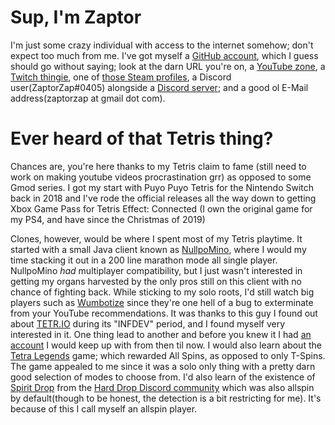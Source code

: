 # Sup, I'm Zaptor
I'm just some crazy individual with access to the internet somehow; don't expect too much from me. I've got myself a [GitHub account](https://github.com/ZaptorZap), which I guess should go without saying; look at the darn URL you're on, a [YouTube zone](https://www.youtube.com/channel/UCRLu8x5T594NtG09DmCFD-w), a [Twitch thingie](https://www.twitch.tv/zaptorzap), one of [those Steam profiles](https://steamcommunity.com/id/ZaptorZap), a Discord user(ZaptorZap#0405) alongside a [Discord server](https://discord.gg/vMkm8QHbUY); and a good ol E-Mail address(zaptorzap at gmail dot com).
# Ever heard of that Tetris thing?
Chances are, you're here thanks to my Tetris claim to fame (still need to work on making youtube videos procrastination grr) as opposed to some Gmod series. I got my start with Puyo Puyo Tetris for the Nintendo Switch back in 2018 and I've rode the official releases all the way down to getting Xbox Game Pass for Tetris Effect: Connected (I own the original game for my PS4, and have since the Christmas of 2019)

Clones, however, would be where I spent most of my Tetris playtime. It started with a small Java client known as [NullpoMino](https://github.com/nullpomino/nullpomino), where I would my time stacking it out in a 200 line marathon mode all single player. NullpoMino *had* multiplayer compatibility, but I just wasn't interested in getting my organs harvested by the only pros still on this client with no chance of fighting back. While sticking to my solo roots, I'd still watch big players such as [Wumbotize](https://www.youtube.com/channel/UCVx7kmzyY3z5T_jAgbDW-Fw) since they're one hell of a bug to exterminate from your YouTube recommendations. It was thanks to this guy I found out about [TETR.IO](https://tetr.io) during its "INFDEV" period, and I found myself very interested in it. One thing lead to another and before you knew it I had [an account](https://ch.tetr.io/u/zaptor) I would keep up with from then til now. I would also learn about the [Tetra Legends](https://tetralegends.app/) game; which rewarded All Spins, as opposed to only T-Spins. The game appealed to me since it was a solo only thing with a pretty darn good selection of modes to choose from. I'd also learn of the existence of [Spirit Drop](https://rayblastgames.com/spiritdrop.php) from the [Hard Drop Discord community](https://discord.gg/harddrop) which was also allspin by default(though to be honest, the detection is a bit restricting for me). It's because of this I call myself an allspin player.
